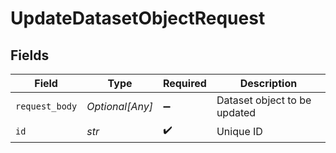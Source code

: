 # UpdateDatasetObjectRequest


## Fields

| Field                        | Type                         | Required                     | Description                  |
| ---------------------------- | ---------------------------- | ---------------------------- | ---------------------------- |
| `request_body`               | *Optional[Any]*              | :heavy_minus_sign:           | Dataset object to be updated |
| `id`                         | *str*                        | :heavy_check_mark:           | Unique ID                    |